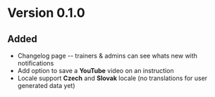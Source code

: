 # Version 0.1.0

## Added

- Changelog page -- trainers & admins can see whats new with notifications
- Add option to save a **YouTube** video on an instruction
- Locale support **Czech** and **Slovak** locale (no translations for user generated data yet)
